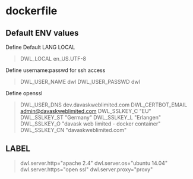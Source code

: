 # dockerfile

## Default ENV values

Define Default LANG LOCAL
> DWL_LOCAL en_US.UTF-8

Define username:passwd for ssh access
> DWL_USER_NAME dwl
> DWL_USER_PASSWD dwl

Define openssl
> DWL_USER_DNS dev.davaskweblimited.com
> DWL_CERTBOT_EMAIL admin@davaskweblimited.com
> DWL_SSLKEY_C "EU"
> DWL_SSLKEY_ST "Germany"
> DWL_SSLKEY_L "Erlangen"
> DWL_SSLKEY_O "davask web limited - docker container"
> DWL_SSLKEY_CN "davaskweblimited.com"

## LABEL

> dwl.server.http="apache 2.4"
> dwl.server.os="ubuntu 14.04"
> dwl.server.https="open ssl"
> dwl.server.proxy="proxy"
